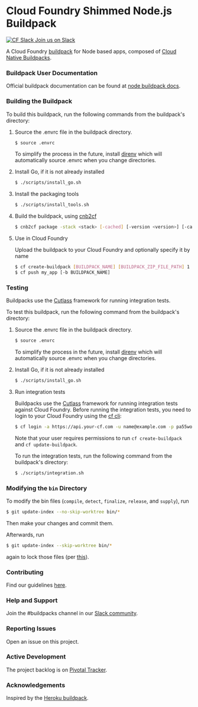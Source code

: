 # Cloud Foundry Shimmed Node.js Buildpack

[![CF Slack](https://www.google.com/s2/favicons?domain=www.slack.com) Join us on Slack](https://cloudfoundry.slack.com/messages/buildpacks/)

A Cloud Foundry [buildpack](http://docs.cloudfoundry.org/buildpacks/) for Node based apps, composed of [Cloud Native Buildpacks](https://buildpacks.io/).

### Buildpack User Documentation

Official buildpack documentation can be found at [node buildpack docs](http://docs.cloudfoundry.org/buildpacks/node/index.html).

### Building the Buildpack

To build this buildpack, run the following commands from the buildpack's directory:

1. Source the .envrc file in the buildpack directory.

   ```bash
   $ source .envrc
   ```
   To simplify the process in the future, install [direnv](https://direnv.net/) which will automatically source .envrc when you change directories.

1. Install Go, if it is not already installed

    ```bash
    $ ./scripts/install_go.sh
    ```

1. Install the packaging tools

    ```bash
    $ ./scripts/install_tools.sh
    ```

1. Build the buildpack, using [cnb2cf](https://github.com/cloudfoundry/cnb2cf#usage)

    ```bash
   $ cnb2cf package -stack <stack> [-cached] [-version <version>] [-cachedir <path to cachedir>]    
    ```

1. Use in Cloud Foundry

   Upload the buildpack to your Cloud Foundry and optionally specify it by name

    ```bash
    $ cf create-buildpack [BUILDPACK_NAME] [BUILDPACK_ZIP_FILE_PATH] 1
    $ cf push my_app [-b BUILDPACK_NAME]
    ```

### Testing

Buildpacks use the [Cutlass](https://github.com/cloudfoundry/libbuildpack/tree/master/cutlass) framework for running integration tests.

To test this buildpack, run the following command from the buildpack's directory:

1. Source the .envrc file in the buildpack directory.

   ```bash
   $ source .envrc
   ```
   To simplify the process in the future, install [direnv](https://direnv.net/) which will automatically source .envrc when you change directories.

1. Install Go, if it is not already installed

    ```bash
    $ ./scripts/install_go.sh
    ```

1. Run integration tests

   Buildpacks use the [Cutlass](https://github.com/cloudfoundry/libbuildpack/tree/master/cutlass) framework for running integration tests against Cloud Foundry. Before running the integration tests, you need to login to your Cloud Foundry using the [cf cli](https://github.com/cloudfoundry/cli):
   
    ```bash
    $ cf login -a https://api.your-cf.com -u name@example.com -p pa55woRD
    ```
    
   Note that your user requires permissions to run `cf create-buildpack` and `cf update-buildpack`. 
   
   To run the integration tests, run the following command from the buildpack's directory:
    
    ```bash
    $ ./scripts/integration.sh
    ```

### Modifying the `bin` Directory
To modify the bin files (`compile`, `detect`, `finalize`, `release`, and `supply`), run
```bash
$ git update-index --no-skip-worktree bin/*
```
Then make your changes and commit them. 

Afterwards, run 
```bash
$ git update-index --skip-worktree bin/*
```
again to lock those files (per [this](https://stackoverflow.com/a/39776107)).

### Contributing

Find our guidelines [here](./CONTRIBUTING.md).

### Help and Support

Join the #buildpacks channel in our [Slack community](http://slack.cloudfoundry.org/).

### Reporting Issues

Open an issue on this project.

### Active Development

The project backlog is on [Pivotal Tracker](https://www.pivotaltracker.com/projects/1042066).

### Acknowledgements

Inspired by the [Heroku buildpack](https://github.com/heroku/heroku-buildpack-nodejs).
